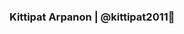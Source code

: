 ### Kittipat Arpanon | @kittipat2011👋

<!--
**kittipat2011/kittipat2011** is a ✨ _special_ ✨ repository because its `README.md` (this file) appears on your GitHub profile.

Hello everyone, I'm Min student from the Faculty of ICT of Mahidol University. I always passionate about how computers work and each application works. Since I was a child, I always loved to play computer games and traverse around the world of the internet and wondering how such things exist in the computer world. Therefore, I went all out to study programming to be the programmer. I'm aiming to attend the software engineering track and graduated from the Faculty of Information and communication technology, Mahidol University within 2023. I am currently learning in online courses related to the computer and coding including Google IT Support and FutureSkill Unity 3D game application. Moreover, I am also working on weekly challenge in LeetCode to improve my data structure and algorithms skill. 



